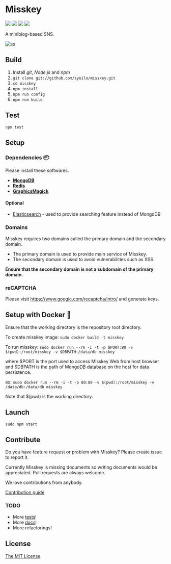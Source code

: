# Misskey

[![][travis-badge]][travis-link]
[![][appveyor-badge]][appveyor-link]
[![][dependencies-badge]][dependencies-link]
[![][mit-badge]][mit]

A miniblog-based SNS.

![ss](./resources/ss.jpg)

## Build
1. Install *git*, *Node.js* and *npm*
2. `git clone git://github.com/syuilo/misskey.git`
3. `cd misskey`
4. `npm install`
5. `npm run config`
6. `npm run build`

## Test
`npm test`

## Setup
### Dependencies :package:
Please install these softwares.
* **[MongoDB](https://www.mongodb.com/)**
* **[Redis](https://redis.io/)**
* **[GraphicsMagick](http://www.graphicsmagick.org/)**

#### Optional
* [Elasticsearch](https://www.elastic.co/) - used to provide searching feature instead of MongoDB

### Domains
Misskey requires two domains called the primary domain and the secondary domain.

* The primary domain is used to provide main service of Misskey.
* The secondary domain is used to avoid vulnerabilities such as XSS.

**Ensure that the secondary domain is not a subdomain of the primary domain.**

### reCAPTCHA
Please visit https://www.google.com/recaptcha/intro/ and generate keys.

## Setup with Docker :whale:
Ensure that the working directory is the repository root directory.

To create misskey image:
`sudo docker build -t misskey`

To run misskey:
`sudo docker run --rm -i -t -p $PORT:80 -v $(pwd):/root/misskey -v $DBPATH:/data/db misskey`

where $PORT is the port used to access Misskey Web from host browser
and $DBPATH is the path of MongoDB database on the host for data persistence.

ex: `sudo docker run --rm -i -t -p 80:80 -v $(pwd):/root/misskey -v /data/db:/data/db misskey`

Note that $(pwd) is the working directory.

## Launch
`sudo npm start`

## Contribute
Do you have feature request or problem with Misskey?
Please create issue to report it.

Currently Misskey is missing documents so writing documents would be appreciated.
Pull requests are always welcome.

We love contributions from anybody.

[Contribution guide](./CONTRIBUTING.md)

### TODO
* More [tests](./test)!
* More [docs](./docs)!
* More refactorings!

## License
[The MIT License](LICENSE)

[mit]:                http://opensource.org/licenses/MIT
[mit-badge]:          https://img.shields.io/badge/license-MIT-444444.svg?style=flat-square
[travis-link]:        https://travis-ci.org/syuilo/misskey
[travis-badge]:       http://img.shields.io/travis/syuilo/misskey.svg?style=flat-square&label=Linux
[appveyor-link]:      https://ci.appveyor.com/project/syuilo/misskey
[appveyor-badge]:     https://img.shields.io/appveyor/ci/syuilo/misskey/master.svg?style=flat-square&label=Windows
[dependencies-link]:  https://gemnasium.com/syuilo/misskey
[dependencies-badge]: https://img.shields.io/gemnasium/syuilo/misskey.svg?style=flat-square
